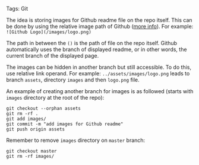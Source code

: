Tags: Git

The idea is storing images for Github readme file on the repo itself. This can be done by using the relative image path of Github ([more info](https://help.github.com/articles/about-readmes/#relative-links-and-image-paths-in-readme-files)). For example: `![Github Logo](/images/logo.png)`

The path in between the `()` is the path of file on the repo itself. Github automatically uses the branch of displayed readme, or in other words, the current branch of the displayed page.

The images can be hidden in another branch but still accessible. To do this, use relative link operand. For example: `../assets/images/logo.png` leads to branch `assets`, directory `images` and then `logo.png` file.

An example of creating another branch for images is as followed (starts with `images` directory at the root of the repo):

```shell
git checkout --orphan assets
git rm -rf .
git add images/
git commit -m "add images for Github readme"
git push origin assets
```

Remember to remove `images` directory on `master` branch:

```shell
git checkout master
git rm -rf images/
```

